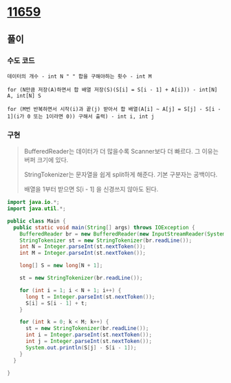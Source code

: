# [11659](https://www.acmicpc.net/problem/11659)

## 풀이

### 수도 코드

```text
데이터의 개수 - int N " " 합을 구해야하는 횟수 - int M

for (N만큼 저장(A)하면서 합 배열 저장(S)(S[i] = S[i - 1] + A[i])) - int[N] A, int[N] S

for (M번 반복하면서 시작(i)과 끝(j) 받아서 합 배열(A[i] ~ A[j] = S[j] - S[i - 1](i가 0 또는 1이라면 0)) 구해서 출력) - int i, int j
```

### 구현

> BufferedReader는 데이터가 더 많을수록 Scanner보다 더 빠르다. 그 이유는 버퍼 크기에 있다.
>
> StringTokenizer는 문자열을 쉽게 split하게 해준다. 기본 구분자는 공백이다.
>
> 배열을 1부터 받으면 S[i - 1] 을 신경쓰지 않아도 된다.

```java
import java.io.*;
import java.util.*;

public class Main {
  public static void main(String[] args) throws IOException {
    BufferedReader br = new BufferedReader(new InputStreamReader(System.in));
    StringTokenizer st = new StringTokenizer(br.readLine());
    int N = Integer.parseInt(st.nextToken());
    int M = Integer.parseInt(st.nextToken());

    long[] S = new long[N + 1];

    st = new StringTokenizer(br.readLine());

    for (int i = 1; i < N + 1; i++) {
      long t = Integer.parseInt(st.nextToken());
      S[i] = S[i - 1] + t;
    }

    for (int k = 0; k < M; k++) {
      st = new StringTokenizer(br.readLine());
      int i = Integer.parseInt(st.nextToken());
      int j = Integer.parseInt(st.nextToken());
      System.out.println(S[j] - S[i - 1]);
    }
  }

}
```
